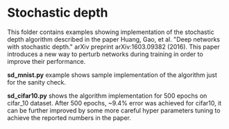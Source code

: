 Stochastic depth
================

This folder contains examples showing implementation of the stochastic depth algorithm described in the paper
Huang, Gao, et al. "Deep networks with stochastic depth." arXiv preprint arXiv:1603.09382 (2016).
This paper introduces a new way to perturb networks during training in order to improve their performance.

**sd_mnist.py** example shows sample implementation of the algorithm just for the sanity check.

**sd_cifar10.py** shows the algorithm implementation for 500 epochs on cifar_10 dataset. After 500 epochs, ~9.4% error
was achieved for cifar10, it can be further improved by some more careful hyper parameters tuning to achieve
the reported numbers in the paper.